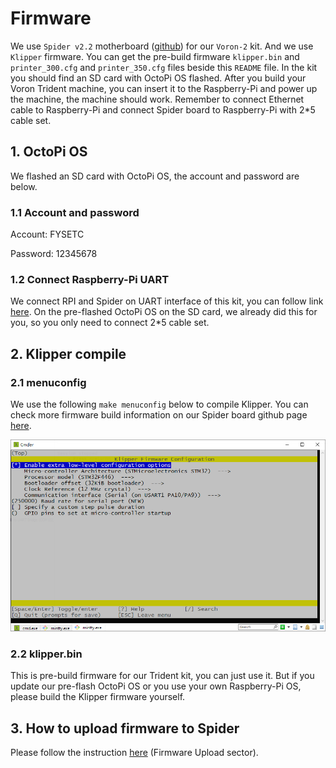 # Firmware

We use `Spider v2.2` motherboard ([github](https://github.com/FYSETC/FYSETC-SPIDER)) for our `Voron-2` kit. And we use `Klipper` firmware. You can get the pre-build firmware `klipper.bin` and `printer_300.cfg` and `printer_350.cfg` files beside this `README` file.  In the kit you should find an SD card with OctoPi OS flashed. After you build your Voron Trident machine, you can insert it to the Raspberry-Pi and power up the machine, the machine should work. Remember to connect Ethernet cable to Raspberry-Pi and connect Spider board to Raspberry-Pi with 2*5 cable set.  

## 1. OctoPi OS

We flashed an SD card with OctoPi OS, the account and password are below.

### 1.1 Account and password

Account: FYSETC

Password: 12345678

### 1.2 Connect Raspberry-Pi UART

We connect RPI and Spider on UART interface of this kit, you can follow link [here](https://github.com/FYSETC/FYSETC-SPIDER/blob/main/firmware/Klipper/Connect%20RPI%20uart.md). On the pre-flashed OctoPi OS on the SD card, we already did this for you, so you only need to connect 2*5 cable set.

## 2. Klipper compile

### 2.1 menuconfig

We use the following `make menuconfig` below to compile Klipper. You can check more firmware build information on our Spider board github page [here](https://github.com/FYSETC/FYSETC-Cheetah#klipper).

![](klipper-32k-UART.png)

### 2.2 klipper.bin

This is pre-build firmware for our Trident kit, you can just use it. But if you update our pre-flash OctoPi OS or you use your own Raspberry-Pi OS, please build the Klipper firmware yourself.

## 3. How to upload firmware to Spider

Please follow the instruction [here](https://github.com/FYSETC/FYSETC-SPIDER#44--firmware-upload) (Firmware Upload sector).

